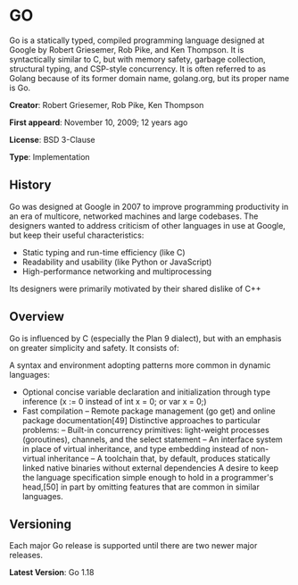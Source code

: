 # GO

Go is a statically typed, compiled programming language designed at Google by Robert Griesemer, Rob Pike, and Ken Thompson. It is syntactically similar to C, but with memory safety, garbage collection, structural typing, and CSP-style concurrency. It is often referred to as Golang because of its former domain name, golang.org, but its proper name is Go.

**Creator**: Robert Griesemer, Rob Pike, Ken Thompson

**First appeard**: November 10, 2009; 12 years ago

**License**: BSD 3-Clause

**Type**: Implementation

## History

Go was designed at Google in 2007 to improve programming productivity in an era of multicore, networked machines and large codebases. The designers wanted to address criticism of other languages in use at Google, but keep their useful characteristics:

- Static typing and run-time efficiency (like C)
- Readability and usability (like Python or JavaScript)
- High-performance networking and multiprocessing

Its designers were primarily motivated by their shared dislike of C++

## Overview

Go is influenced by C (especially the Plan 9 dialect), but with an emphasis on greater simplicity and safety. It consists of:

A syntax and environment adopting patterns more common in dynamic languages:
- Optional concise variable declaration and initialization through type inference (x := 0 instead of int x = 0; or var x = 0;)
- Fast compilation
– Remote package management (go get) and online package documentation[49]
Distinctive approaches to particular problems:
– Built-in concurrency primitives: light-weight processes (goroutines), channels, and the select statement
– An interface system in place of virtual inheritance, and type embedding instead of non-virtual inheritance
– A toolchain that, by default, produces statically linked native binaries without external dependencies
A desire to keep the language specification simple enough to hold in a programmer's head,[50] in part by omitting features that are common in similar languages.

## Versioning

Each major Go release is supported until there are two newer major releases.

**Latest Version**: Go 1.18

